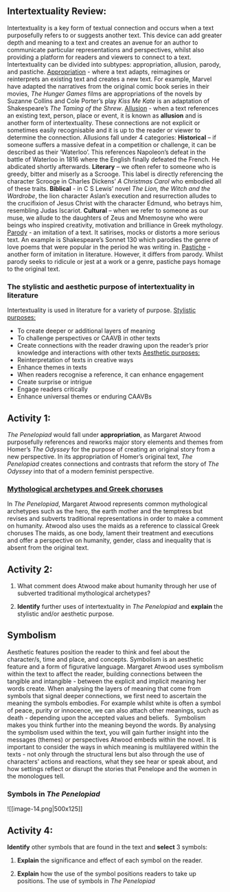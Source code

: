 ## **Intertextuality Review:**
Intertextuality is a key form of textual connection and occurs when a text purposefully refers to or suggests another text. This device can add greater depth and meaning to a text and creates an avenue for an author to communicate particular representations and perspectives, whilst also providing a platform for readers and viewers to connect to a text. Intertextuality can be divided into subtypes: appropriation, allusion, parody, and pastiche.
	<u>Appropriation</u> - where a text adapts, reimagines or reinterprets an existing text and creates a new text. For example, Marvel have adapted the narratives from the original comic book series in their movies, _The Hunger Games_ films are appropriations of the novels by Suzanne Collins and Cole Porter’s play _Kiss Me Kate_ is an adaptation of Shakespeare’s _The Taming of the Shrew_.
	<u>Allusion</u> - when a text references an existing text, person, place or event, it is known as **allusion** and is another form of intertextuality. These connections are not explicit or sometimes easily recognisable and it is up to the reader or viewer to determine the connection. Allusions fall under 4 categories:
		**Historical** – if someone suffers a massive defeat in a competition or challenge, it can be described as their ‘Waterloo’. This references Napoleon’s defeat in the battle of Waterloo in 1816 where the English finally defeated the French. He abdicated shortly afterwards.
		**Literary** – we often refer to someone who is greedy, bitter and miserly as a Scrooge. This label is directly referencing the character Scrooge in Charles Dickens’ _A Christmas Carol_ who embodied all of these traits.
		**Biblical** - in C S Lewis’ novel _The Lion, the Witch and the Wardrobe_, the lion character Aslan’s execution and resurrection alludes to the crucifixion of Jesus Christ with the character Edmund, who betrays him, resembling Judas Iscariot.
		**Cultural** – when we refer to someone as our muse, we allude to the daughters of Zeus and Mnemosyne who were beings who inspired creativity, motivation and brilliance in Greek mythology.
<u>Parody</u> - an imitation of a text. It satirises, mocks or distorts a more serious text. An example is Shakespeare’s Sonnet 130 which parodies the genre of love poems that were popular in the period he was writing in.
<u>Pastiche</u> - another form of imitation in literature. However, it differs from parody. Whilst parody seeks to ridicule or jest at a work or a genre, pastiche pays homage to the original text.
### **The stylistic and aesthetic purpose of intertextuality in literature**
Intertextuality is used in literature for a variety of purpose.
<u>Stylistic purposes:</u>
- To create deeper or additional layers of meaning
- To challenge perspectives or CAAVB in other texts
- Create connections with the reader drawing upon the reader’s prior knowledge and interactions with other texts
<u>Aesthetic purposes:</u>
- Reinterpretation of texts in creative ways
- Enhance themes in texts
- When readers recognise a reference, it can enhance engagement
- Create surprise or intrigue
- Engage readers critically
- Enhance universal themes or enduring CAAVBs
## **Activity 1:**
*The Penelopiad* would fall under **appropriation**, as Margaret Atwood purposefully references and reworks major story elements and themes from Homer’s *The Odyssey* for the purpose of creating an original story from a new perspective.
In its appropriation of Homer’s original text, *The Penelopiad* creates connections and contrasts that reform the story of *The Odyssey* into that of a modern feminist perspective.

### <u>Mythological archetypes and Greek choruses</u>
In _The Penelopiad_, Margaret Atwood represents common mythological archetypes such as the hero, the earth mother and the temptress but revises and subverts traditional representations in order to make a comment on humanity.
Atwood also uses the maids as a reference to classical Greek choruses The maids, as one body, lament their treatment and executions and offer a perspective on humanity, gender, class and inequality that is absent from the original text.
## **Activity 2:**
1. What comment does Atwood make about humanity through her use of subverted traditional mythological archetypes?

2. **Identify** further uses of intertextuality in _The Penelopiad_ and **explain** the stylistic and/or aesthetic purpose.

## **Symbolism**
Aesthetic features position the reader to think and feel about the character/s, time and place, and concepts. Symbolism is an aesthetic feature and a form of figurative language. Margaret Atwood uses symbolism within the text to affect the reader, building connections between the tangible and intangible - between the explicit and implicit meaning her words create. When analysing the layers of meaning that come from symbols that signal deeper connections, we first need to ascertain the meaning the symbols embodies. For example whilst white is often a symbol of peace, purity or innocence, we can also attach other meanings, such as death - depending upon the accepted values and beliefs.  
Symbolism makes you think further into the meaning beyond the words. By analysing the symbolism used within the text, you will gain further insight into the messages (themes) or perspectives Atwood embeds within the novel.
It is important to consider the ways in which meaning is multilayered within the texts - not only through the structural lens but also through the use of characters' actions and reactions, what they see hear or speak about, and how settings reflect or disrupt the stories that Penelope and the women in the monologues tell.
### Symbols in *The Penelopiad*
![[image-14.png|500x125]]
## **Activity 4:**
**Identify** other symbols that are found in the text and **select** 3 symbols:

1. **Explain** the significance and effect of each symbol on the reader.

2. **Explain** how the use of the symbol positions readers to take up positions.
The use of symbols in *The Penelopiad* 
